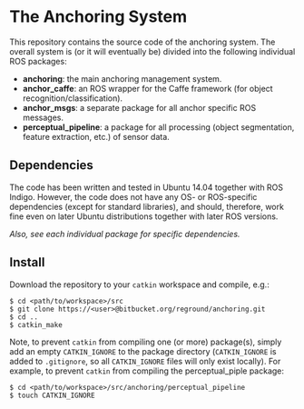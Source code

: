 # The Anchoring System #

This repository contains the source code of the anchoring system. The overall system is (or it will eventually be) divided into the following individual ROS packages:

* **anchoring**: the main anchoring management system.
* **anchor_caffe**: an ROS wrapper for the Caffe framework (for object recognition/classification).
* **anchor_msgs**: a separate package for all anchor specific ROS messages.
* **perceptual_pipeline**: a package for all processing (object segmentation, feature extraction, etc.) of sensor data.

## Dependencies ##

The code has been written and tested in Ubuntu 14.04 together with ROS Indigo. However, the code does not have any OS- or ROS-specific dependencies (except for standard libraries), and should, therefore, work fine even on later Ubuntu distributions together with later ROS versions.

*Also, see each individual package for specific dependencies.*

## Install ##

Download the repository to your `catkin` workspace and compile, e.g.:

```
$ cd <path/to/workspace>/src
$ git clone https://<user>@bitbucket.org/reground/anchoring.git
$ cd ..
$ catkin_make
```

Note, to prevent `catkin` from compiling one (or more) package(s), simply add an empty `CATKIN_IGNORE` to the package directory (`CATKIN_IGNORE` is added to `.gitignore`, so all `CATKIN_IGNORE` files will only exist locally). For example, to prevent `catkin` from compiling the perceptual_piple package:

```
$ cd <path/to/workspace>/src/anchoring/perceptual_pipeline
$ touch CATKIN_IGNORE
```
